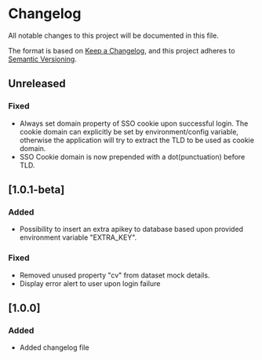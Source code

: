 # Changelog

All notable changes to this project will be documented in this file.

The format is based on [Keep a Changelog](https://keepachangelog.com/en/1.0.0/),
and this project adheres to [Semantic Versioning](https://semver.org/spec/v2.0.0.html).

## Unreleased

### Fixed

- Always set domain property of SSO cookie upon successful login. The cookie domain can explicitly be set by environment/config variable, otherwise the application will try to extract the TLD to be used as cookie domain.
- SSO Cookie domain is now prepended with a dot(punctuation) before TLD.

## [1.0.1-beta]

### Added

- Possibility to insert an extra apikey to database based upon provided environment variable "EXTRA_KEY".

### Fixed

- Removed unused property "cv" from dataset mock details.
- Display error alert to user upon login failure

## [1.0.0]

### Added

- Added changelog file
